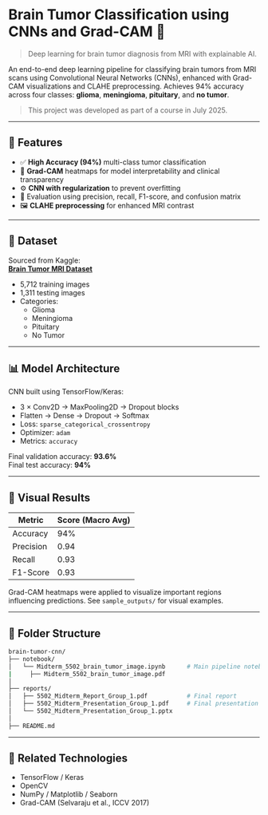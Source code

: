 # Brain Tumor Classification using CNNs and Grad-CAM 🧠
> Deep learning for brain tumor diagnosis from MRI with explainable AI.


An end-to-end deep learning pipeline for classifying brain tumors from MRI scans using Convolutional Neural Networks (CNNs), enhanced with Grad-CAM visualizations and CLAHE preprocessing. Achieves 94% accuracy across four classes: **glioma**, **meningioma**, **pituitary**, and **no tumor**.

> This project was developed as part of a course in July 2025.

---

## 🧩 Features

- ✅ **High Accuracy (94%)** multi-class tumor classification
- 🎯 **Grad-CAM** heatmaps for model interpretability and clinical transparency
- ⚙️ **CNN with regularization** to prevent overfitting
- 🧪 Evaluation using precision, recall, F1-score, and confusion matrix
- 🖼️ **CLAHE preprocessing** for enhanced MRI contrast

---

## 🧠 Dataset

Sourced from Kaggle:  
**[Brain Tumor MRI Dataset](https://www.kaggle.com/datasets/masoudnickparvar/brain-tumor-mri-dataset)**  
- 5,712 training images  
- 1,311 testing images  
- Categories:
  - Glioma
  - Meningioma
  - Pituitary
  - No Tumor

---

## 📊 Model Architecture

CNN built using TensorFlow/Keras:
- 3 × Conv2D → MaxPooling2D → Dropout blocks
- Flatten → Dense → Dropout → Softmax
- Loss: `sparse_categorical_crossentropy`
- Optimizer: `adam`
- Metrics: `accuracy`

Final validation accuracy: **93.6%**  
Final test accuracy: **94%**

---

## 🔬 Visual Results

| Metric         | Score (Macro Avg) |
|----------------|-------------------|
| Accuracy       | 94%               |
| Precision      | 0.94              |
| Recall         | 0.93              |
| F1-Score       | 0.93              |

Grad-CAM heatmaps were applied to visualize important regions influencing predictions. See `sample_outputs/` for visual examples.

---

## 📁 Folder Structure

```bash
brain-tumor-cnn/
├── notebook/
│   └── Midterm_5502_brain_tumor_image.ipynb      # Main pipeline notebook
|     ├── Midterm_5502_brain_tumor_image.pdf
│
├── reports/
│   ├── 5502_Midterm_Report_Group_1.pdf           # Final report
│   ├── 5502_Midterm_Presentation_Group_1.pdf     # Final presentation (PDF)
│   └── 5502_Midterm_Presentation_Group_1.pptx
│
├── README.md
```

---

## 🔗 Related Technologies

- TensorFlow / Keras  
- OpenCV  
- NumPy / Matplotlib / Seaborn  
- Grad-CAM (Selvaraju et al., ICCV 2017)


